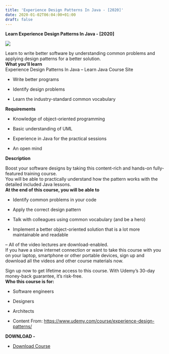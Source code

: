 ```yaml
---
title: 'Experience Design Patterns In Java - [2020]'
date: 2020-01-02T06:04:00+01:00
draft: false
---
```


**Learn Experience Design Patterns In Java - \[2020\]**  

[![](https://1.bp.blogspot.com/-r0lq9HrS_QU/Xg15Ido1cII/AAAAAAAACPk/3t7UWjKD12wViVphJbQ0DyrEigRXMlYawCNcBGAsYHQ/s640/Experience-Design-Patterns-In-Java-Learn-Java-Course-Site.jpg)](https://1.bp.blogspot.com/-r0lq9HrS_QU/Xg15Ido1cII/AAAAAAAACPk/3t7UWjKD12wViVphJbQ0DyrEigRXMlYawCNcBGAsYHQ/s1600/Experience-Design-Patterns-In-Java-Learn-Java-Course-Site.jpg)

Learn to write better software by understanding common problems and applying design patterns for a better solution.  
**What you’ll learn**  
Experience Design Patterns In Java – Learn Java Course Site  

*   Write better programs

*   Identify design problems

*   Learn the industry-standard common vocabulary  
    

**Requirements**  

*   Knowledge of object-oriented programming

*   Basic understanding of UML

*   Experience in Java for the practical sessions

*   An open mind  
    

**Description**  
  
Boost your software designs by taking this content-rich and hands-on fully-featured training course.  
You will be able to practically understand how the pattern works with the detailed included Java lessons.  
**At the end of this course, you will be able to**  

*   Identify common problems in your code

*   Apply the correct design pattern

*   Talk with colleagues using common vocabulary (and be a hero)

*   Implement a better object-oriented solution that is a lot more maintainable and readable  
    

– All of the video lectures are download-enabled.  
If you have a slow internet connection or want to take this course with you on your laptop, smartphone or other portable devices, sign up and download all the videos and other course materials now.  
  
Sign up now to get lifetime access to this course. With Udemy’s 30-day money-back guarantee, it’s risk-free.  
**Who this course is for:**  

*   Software engineers

*   Designers

*   Architects

*   Content From: https://www.udemy.com/course/experience-design-patterns/

**DOWNLOAD -**  

*   [Download Course](http://gestyy.com/w61Zw6)